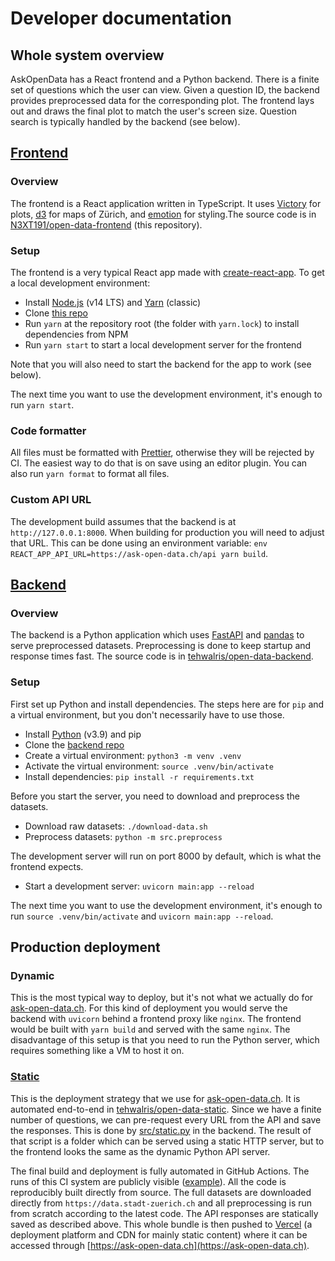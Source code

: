 # Developer documentation

## Whole system overview

AskOpenData has a React frontend and a Python backend. There is a finite set of questions which the user can view. Given a question ID, the backend provides preprocessed data for the corresponding plot. The frontend lays out and draws the final plot to match the user's screen size. Question search is typically handled by the backend (see below).

## [Frontend](https://github.com/N3XT191/open-data-frontend)

### Overview

The frontend is a React application written in TypeScript. It uses [Victory](https://formidable.com/open-source/victory/) for plots, [d3](https://d3js.org/) for maps of Zürich, and [emotion](https://emotion.sh/docs/introduction) for styling.The source code is in [N3XT191/open-data-frontend](https://github.com/N3XT191/open-data-frontend) (this repository).

### Setup

The frontend is a very typical React app made with
[create-react-app](https://reactjs.org/docs/create-a-new-react-app.html). To get a local development environment:

- Install [Node.js](https://nodejs.org/en/) (v14 LTS) and [Yarn](https://classic.yarnpkg.com/en/docs/install) (classic)
- Clone [this repo](https://github.com/N3XT191/open-data-frontend)
- Run `yarn` at the repository root (the folder with `yarn.lock`) to install dependencies from NPM
- Run `yarn start` to start a local development server for the frontend

Note that you will also need to start the backend for the app to work (see below).

The next time you want to use the development environment, it's enough to run `yarn start`.

### Code formatter

All files must be formatted with [Prettier](https://prettier.io/), otherwise they will be rejected by CI. The easiest way to do that is on save using an editor plugin. You can also run `yarn format` to format all files.

### Custom API URL

The development build assumes that the backend is at `http://127.0.0.1:8000`. When building for production you will need to adjust that URL. This can be done using an environment variable: `env REACT_APP_API_URL=https://ask-open-data.ch/api yarn build`.

## [Backend](https://github.com/tehwalris/open-data-backend)

### Overview

The backend is a Python application which uses [FastAPI](https://fastapi.tiangolo.com/) and [pandas](https://pandas.pydata.org/) to serve preprocessed datasets. Preprocessing is done to keep startup and response times fast. The source code is in [tehwalris/open-data-backend](https://github.com/tehwalris/open-data-backend).

### Setup

First set up Python and install dependencies. The steps here are for `pip` and a virtual environment, but you don't necessarily have to use those.

- Install [Python](https://www.python.org/) (v3.9) and pip
- Clone the [backend repo](https://github.com/tehwalris/open-data-backend)
- Create a virtual environment: `python3 -m venv .venv`
- Activate the virtual environment: `source .venv/bin/activate`
- Install dependencies: `pip install -r requirements.txt`

Before you start the server, you need to download and preprocess the datasets.

- Download raw datasets: `./download-data.sh`
- Preprocess datasets: `python -m src.preprocess`

The development server will run on port 8000 by default, which is what the frontend expects.

- Start a development server: `uvicorn main:app --reload`

The next time you want to use the development environment, it's enough to run `source .venv/bin/activate` and `uvicorn main:app --reload`.

## Production deployment

### Dynamic

This is the most typical way to deploy, but it's not what we actually do for [ask-open-data.ch](https://ask-open-data.ch). For this kind of deployment you would serve the backend with `uvicorn` behind a frontend proxy like `nginx`. The frontend would be built with `yarn build` and served with the same `nginx`. The disadvantage of this setup is that you need to run the Python server, which requires something like a VM to host it on.

### [Static](https://github.com/tehwalris/open-data-static)

This is the deployment strategy that we use for [ask-open-data.ch](https://ask-open-data.ch). It is automated end-to-end in [tehwalris/open-data-static](https://github.com/tehwalris/open-data-static). Since we have a finite number of questions, we can pre-request every URL from the API and save the responses. This is done by [src/static.py](https://github.com/tehwalris/open-data-backend/blob/master/src/static.py) in the backend. The result of that script is a folder which can be served using a static HTTP server, but to the frontend looks the same as the dynamic Python API server.

The final build and deployment is fully automated in GitHub Actions. The runs of this CI system are publicly visible ([example](https://github.com/tehwalris/open-data-static/runs/3737460013)). All the code is reproducibly built directly from source. The full datasets are downloaded directly from `https://data.stadt-zuerich.ch` and all preprocessing is run from scratch according to the latest code. The API responses are statically saved as described above. This whole bundle is then pushed to [Vercel](https://vercel.com) (a deployment platform and CDN for mainly static content) where it can be accessed through [https://ask-open-data.ch](https://ask-open-data.ch).
